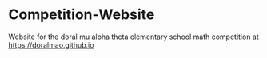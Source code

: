 # Competition-Website
Website for the doral mu alpha theta elementary school math competition at https://doralmao.github.io
